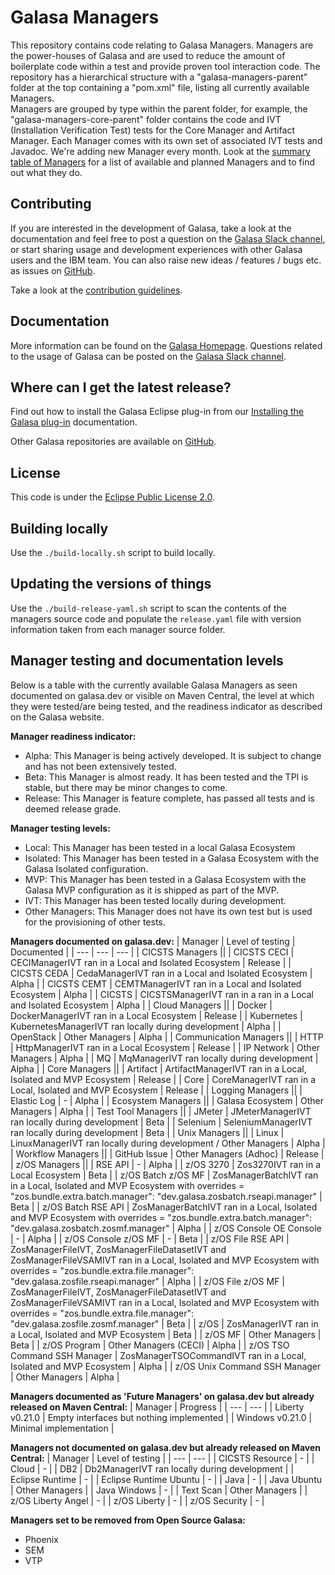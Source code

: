# Galasa Managers
This repository contains code relating to Galasa Managers. Managers are the power-houses of Galasa and are used to reduce the amount of boilerplate code within a test and provide proven tool interaction code.
The repository has a hierarchical structure with a "galasa-managers-parent" folder at the top containing a "pom.xml" file, listing all currently available Managers.  
Managers are grouped by type within the parent folder, for example, the "galasa-managers-core-parent" folder contains the code and IVT (Installation Verification Test) tests for the Core Manager and Artifact Manager.
Each Manager comes with its own set of associated IVT tests and Javadoc. 
We're adding new Manager every month. Look at the [summary table of Managers](https://galasa.dev/docs/managers/) for a list of available and planned Managers and to find out what they do. 


## Contributing
If you are interested in the development of Galasa, take a look at the documentation and feel free to post a question on the <a href="https://join.slack.com/t/galasa/shared_invite/zt-ele2ic8x-VepEO1o13t4Jtb3ZuM4RUA" target="_blank"> Galasa Slack channel</a>, or start sharing usage and development experiences with other Galasa users and the IBM team. You can also raise new ideas / features / bugs etc. as issues on [GitHub](https://github.com/galasa-dev/projectmanagement).  

Take a look at the [contribution guidelines](https://github.com/galasa-dev/projectmanagement/blob/main/contributing.md).
 

## Documentation
More information can be found on the [Galasa Homepage](https://galasa.dev). Questions related to the usage of Galasa can be posted on the [Galasa Slack channel](https://galasa.slack.com).


## Where can I get the latest release?
Find out how to install the Galasa Eclipse plug-in from our [Installing the Galasa plug-in](https://galasa.dev/docs/getting-started/installing) documentation.

Other Galasa repositories are available on [GitHub](https://github.com/galasa-dev). 


## License
This code is under the [Eclipse Public License 2.0](https://github.com/galasa-dev/maven/blob/main/LICENSE).


## Building locally
Use the `./build-locally.sh` script to build locally.


## Updating the versions of things
Use the `./build-release-yaml.sh` script to scan the contents of the managers source code and populate the `release.yaml` file with version information taken from each manager source folder.

## Manager testing and documentation levels
Below is a table with the currently available Galasa Managers as seen documented on galasa.dev or visible on Maven Central, the level at which they were tested/are being tested, and the readiness indicator as described on the Galasa website.

**Manager readiness indicator:**

- Alpha: This Manager is being actively developed. It is subject to change and has not been extensively tested.
- Beta: This Manager is almost ready. It has been tested and the TPI is stable, but there may be minor changes to come.
- Release: This Manager is feature complete, has passed all tests and is deemed release grade.

**Manager testing levels:**

- Local: This Manager has been tested in a local Galasa Ecosystem
- Isolated: This Manager has been tested in a Galasa Ecosystem with the Galasa Isolated configuration.
- MVP: This Manager has been tested in a Galasa Ecosystem with the Galasa MVP configuration as it is shipped as part of the MVP.
- IVT: This Manager has been tested locally during development.
- Other Managers: This Manager does not have its own test but is used for the provisioning of other tests.


**Managers documented on galasa.dev:**
| Manager | Level of testing | Documented |
| --- | --- | --- |
| CICSTS Managers || 
| CICSTS CECI | CECIManagerIVT ran in a Local and Isolated Ecosystem | Release |
| CICSTS CEDA | CedaManagerIVT ran in a Local and Isolated Ecosystem | Alpha |
| CICSTS CEMT | CEMTManagerIVT ran in a Local and Isolated Ecosystem | Alpha |
| CICSTS | CICSTSManagerIVT ran in a ran in a Local and Isolated Ecosystem | Alpha |
| Cloud Managers || 
| Docker | DockerManagerIVT ran in a Local Ecosystem | Release | 
| Kubernetes | KubernetesManagerIVT ran locally during development | Alpha |
| OpenStack | Other Managers | Alpha |
| Communication Managers || 
| HTTP | HttpManagerIVT ran in a Local Ecosystem | Release | 
| IP Network | Other Managers | Alpha |
| MQ | MqManagerIVT ran locally during development | Alpha |
| Core Managers || 
| Artifact | ArtifactManagerIVT ran in a Local, Isolated and MVP Ecosystem | Release |
| Core | CoreManagerIVT ran in a Local, Isolated and MVP Ecosystem | Release |
| Logging Managers || 
| Elastic Log | - | Alpha | 
| Ecosystem Managers || 
| Galasa Ecosystem | Other Managers | Alpha | 
| Test Tool Managers || 
| JMeter | JMeterManagerIVT ran locally during development | Beta |
| Selenium | SeleniumManagerIVT ran locally during development | Beta |
| Unix Managers || 
| Linux | LinuxManagerIVT ran locally during development / Other Managers | Alpha |
| Workflow Managers || 
| GitHub Issue | Other Managers (Adhoc) | Release | 
| z/OS Managers || 
| RSE API | - | Alpha |
| z/OS 3270 | Zos3270IVT ran in a Local Ecosystem | Beta | 
| z/OS Batch z/OS MF | ZosManagerBatchIVT ran in a Local, Isolated and MVP Ecosystem with overrides = "zos.bundle.extra.batch.manager": "dev.galasa.zosbatch.rseapi.manager" | Beta | 
| z/OS Batch RSE API | ZosManagerBatchIVT ran in a Local, Isolated and MVP Ecosystem with overrides = "zos.bundle.extra.batch.manager": "dev.galasa.zosbatch.zosmf.manager" | Alpha |
| z/OS Console OE Console | - | Alpha | 
| z/OS Console z/OS MF | - | Beta | 
| z/OS File RSE API | ZosManagerFileIVT, ZosManagerFileDatasetIVT and ZosManagerFileVSAMIVT ran in a Local, Isolated and MVP Ecosystem with overrides = "zos.bundle.extra.file.manager": "dev.galasa.zosfile.rseapi.manager" | Alpha |
| z/OS File z/OS MF | ZosManagerFileIVT, ZosManagerFileDatasetIVT and ZosManagerFileVSAMIVT ran in a Local, Isolated and MVP Ecosystem with overrides = "zos.bundle.extra.file.manager": "dev.galasa.zosfile.zosmf.manager" | Beta | 
| z/OS | ZosManagerIVT ran in a Local, Isolated and MVP Ecosystem  | Beta |
| z/OS MF | Other Managers | Beta | 
| z/OS Program | Other Managers (CECI) | Alpha | 
| z/OS TSO Command SSH Manager | ZosManagerTSOCommandIVT ran in a Local, Isolated and MVP Ecosystem | Alpha | 
| z/OS Unix Command SSH Manager | Other Managers | Alpha | 


**Managers documented as 'Future Managers' on galasa.dev but already released on Maven Central:**
| Manager | Progress | 
| --- | --- |
| Liberty v0.21.0 | Empty interfaces but nothing implemented |
| Windows v0.21.0 | Minimal implementation |


**Managers not documented on galasa.dev but already released on Maven Central:**
| Manager | Level of testing |
| --- | --- |
| CICSTS Resource | - | 
| Cloud | - | 
| DB2 | Db2ManagerIVT ran locally during development | 
| Eclipse Runtime | - |
| Eclipse Runtime Ubuntu | - |
| Java | - |
| Java Ubuntu | Other Managers |
| Java Windows | - |
| Text Scan | Other Managers |
| z/OS Liberty Angel | - | 
| z/OS Liberty | - | 
| z/OS Security | - |


**Managers set to be removed from Open Source Galasa:**
* Phoenix
* SEM
* VTP

